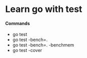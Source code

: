 # Learn go with test

#### Commands

- go test
- go test -bench=.
- go test -bench=. -benchmem
- go test -cover

